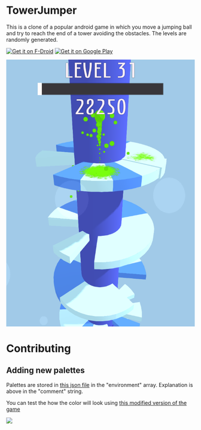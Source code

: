 # TowerJumper

This is a clone of a popular android game in which you move a jumping ball and try to reach the end of a tower avoiding the obstacles. The levels are randomly generated.

[<img src="https://f-droid.org/badge/get-it-on.png"
     alt="Get it on F-Droid"
     height="90">](https://f-droid.org/packages/org.pipoypipagames.towerjumper/)
[<img src="https://play.google.com/intl/en_us/badges/images/generic/en-play-badge.png"
     alt="Get it on Google Play"
     height="90">](https://play.google.com/store/apps/details?id=org.pipoypipagames.towerjumper)

![](Pictures/img1.png)

# Contributing 

## Adding new palettes

Palettes are stored in [this json file](https://github.com/charles0830/TowerJumper/blob/PaletteGenerator/palette.json) in the "environment" array.
Explanation is above in the "comment" string.

You can test the how the color will look using [this modified version of the game](https://github.com/charles0830/TowerJumper/issues/24#issuecomment-452265840)

<a href="https://www.buymeacoffee.com/chberry830"><img src="https://cdn.buymeacoffee.com/buttons/v2/default-yellow.png" height="60"></a>
